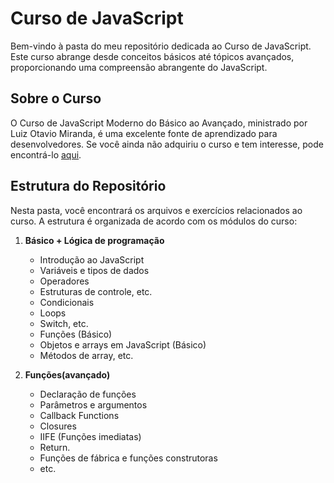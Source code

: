 # Curso de JavaScript

Bem-vindo à pasta do meu repositório dedicada ao Curso de JavaScript. Este curso abrange desde conceitos básicos até tópicos avançados, proporcionando uma compreensão abrangente do JavaScript.

## Sobre o Curso

O Curso de JavaScript Moderno do Básico ao Avançado, ministrado por Luiz Otavio Miranda, é uma excelente fonte de aprendizado para desenvolvedores. Se você ainda não adquiriu o curso e tem interesse, pode encontrá-lo [aqui](https://www.udemy.com/course/curso-de-javascript-moderno-do-basico-ao-avancado/).

## Estrutura do Repositório

Nesta pasta, você encontrará os arquivos e exercícios relacionados ao curso. A estrutura é organizada de acordo com os módulos do curso:

1. **Básico + Lógica de programação**
    - Introdução ao JavaScript
    - Variáveis e tipos de dados
    - Operadores
    - Estruturas de controle, etc.
    - Condicionais
    - Loops
    - Switch, etc.
    - Funções (Básico)
    - Objetos e arrays em JavaScript (Básico)
    - Métodos de array, etc.

2. **Funções(avançado)**
    - Declaração de funções
    - Parâmetros e argumentos
    - Callback Functions
    - Closures
    - IIFE (Funções imediatas)
    - Return.
    - Funções de fábrica e funções construtoras
    - etc.
